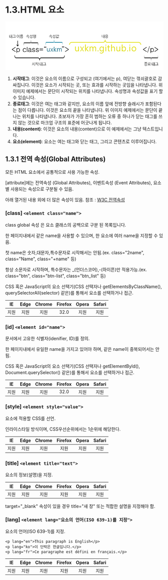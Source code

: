 # 1.3.HTML 요소

![\[HTML &#xC694;&#xC18C;&#xC758; &#xBD80;&#xBD84; &#xC124;&#xBA85;\]](../.gitbook/assets/img_html_tag_structure.png)

1. **시작태그**: 이것은 요소의 이름으로 구성되고 \(여기에서는 p\), 여닫는 꺾쇠괄호로 감싸집니다. 이것은 요소가 시작되는 곳, 또는 효과를 시작하는 곳임을 나타냅니다. 위 이미지 예제에서는 문단이 시작되는 위치를 나타냅니다. 속성명과 속성값을 표기 할 수 있습니다.
2. **종료태그**: 이것은 여는 태그와 같지만, 요소의 이름 앞에 전방향 슬래시가 포함된다는 점이 다릅니다. 이것은 요소의 끝을 나타냅니다. 위 이미지 예제에서는 문단이 끝나는 위치를 나타냅니다. 초보자가 가장 흔히 범하는 오류 중 하나가 닫는 태그를 쓰지 않는 것으로 마크업 구조의 표준에 어긋나게 됩니다.
3. **내용\(content\)**: 이것은 요소의 내용\(content\)으로 이 예제에서는 그냥 텍스트입니다.
4. **요소\(element\)**: 요소는 여는 태그와 닫는 태그, 그리고 콘텐츠로 이루어집니다.

## 1.3.1 **전역 속성\(Global Attributes\)**

모든 HTML 요소에서 공통적으로 사용 가능한 속성.

\[attribute\]에는 전역속성 \(Global Attributes\), 이벤트속성 \(Event Attributes\), 요소별 사용되는 속성으로 구분될 수 있음.

아래 열거된 내용 외에 더 많은 속성이 있음. 참조 : [W3C 전역속성](https://www.w3.org/TR/html51/dom.html#global-attributes)

###  \[class\] `<element class="name">`

class global 속성 은 요소 클래스의 공백으로 구분 된 목록입니다.

한 페이지내에서 같은 name을 사용할 수 있으며, 한 요소에 여러 name을 지정할 수 있음.

첫 name은 숫자,대문자,특수문자로 시작해서는 안됨.\(ex. class="2name", class="Name", class="+name" 등\)

항상 소문자로 시작하며, 특수문자는 \_\(언더스코어\),-\(하이픈\)만 적용가능.\(ex. class="btn", class="btn-list", class="btn\_list" 등\)

CSS 혹은 JavaScript의 요소 선택기\(CSS 선택자나 getElementsByClassName\(\), querySelectorAll\(selector\) 같은\)를 통해서 요소를 선택하거나 접근.

| IE | Edge | Chrome | Firefox | Opera | Safari |
| :---: | :---: | :---: | :---: | :---: | :---: |
| 지원 | 지원 | 지원 | 32.0 | 지원 | 지원 |

###  \[id\] `<element id="name">`

문서에서 고유한 식별자\(idenifier, ID\)를 정의.

한 페이지내에서 유일한 name을 가지고 있어야 하며, 같은 name이 중복되어서는 안됨.

CSS 혹은 JavaScript의 요소 선택기\(CSS 선택자나 getElementById\(\), Document.querySelector\(\) 같은\)를 통해서 요소를 선택하거나 접근.

| IE | Edge | Chrome | Firefox | Opera | Safari |
| :---: | :---: | :---: | :---: | :---: | :---: |
| 지원 | 지원 | 지원 | 32.0 | 지원 | 지원 |

###  \[style\] `<element style="value">`

 요소에 적용할 CSS를 선언.

인라이스타일 방식이며, CSS우선순위에서는 1순위에 해당한다.

| IE | Edge | Chrome | Firefox | Opera | Safari |
| :---: | :---: | :---: | :---: | :---: | :---: |
| 지원 | 지원 | 지원 | 지원 | 지원 | 지원 |

###  \[title\] `<element title="text">`

요소의 정보\(설명\)을 지정.

| IE | Edge | Chrome | Firefox | Opera | Safari |
| :---: | :---: | :---: | :---: | :---: | :---: |
| 지원 | 지원 | 지원 | 지원 | 지원 | 지원 |

target="\_blank" 속성이 있을 경우 title="새 창" 또는 적합한 설명을 지정해야 함.

###  \[lang\] `<element lang="요소의 언어(ISO 639-1)를 지정">`

요소의 언어\(ISO 639-1\)를 지정.

```text
<p lang="en">This paragraph is English</p>
<p lang="ko">이 단락은 한글입니다.</p>
<p lang="fr">Ce paragraphe est défini en français.</p>
```

| IE | Edge | Chrome | Firefox | Opera | Safari |
| :---: | :---: | :---: | :---: | :---: | :---: |
| 지원 | 지원 | 지원 | 지원 | 지원 | 지원 |



